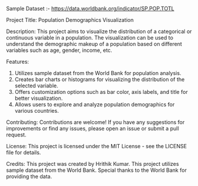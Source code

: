 
Sample Dataset :- https://data.worldbank.org/indicator/SP.POP.TOTL

Project Title: Population Demographics Visualization

Description: This project aims to visualize the distribution of a categorical or continuous variable in a population. The visualization can be used to understand the demographic makeup of a population based on different variables such as age, gender, income, etc.

Features:
1. Utilizes sample dataset from the World Bank for population analysis.
2. Creates bar charts or histograms for visualizing the distribution of the selected variable.
3. Offers customization options such as bar color, axis labels, and title for better visualization.
4. Allows users to explore and analyze population demographics for various countries.

Contributing: Contributions are welcome! If you have any suggestions for improvements or find any issues, please open an issue or submit a pull request.

License: This project is licensed under the MIT License - see the LICENSE file for details.

Credits: This project was created by Hrithik Kumar. This project utilizes sample dataset from the World Bank. Special thanks to the World Bank for providing the data.
